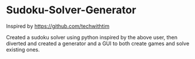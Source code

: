 # Sudoku-Solver-Generator
Inspired by https://github.com/techwithtim

Created a sudoku solver using python inspired by the above user,  then diverted and created a generator and a GUI to both create games and solve existing ones.
